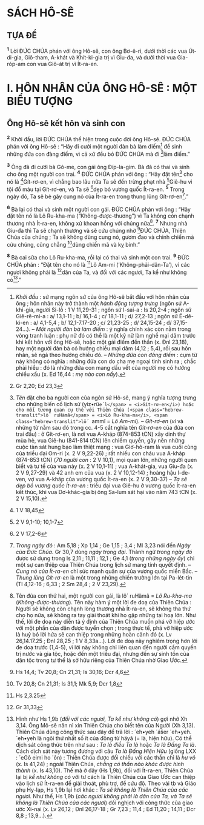 # SÁCH HÔ-SÊ
## TỰA ĐỀ
<sup><b>1</b></sup> Lời ĐỨC CHÚA phán với ông Hô-sê, con ông Bơ-ê-ri, dưới thời các vua Út-di-gia, Giô-tham, A-khát và Khít-ki-gia trị vì Giu-đa, và dưới thời vua Gia-róp-am con vua Giô-át trị vì Ít-ra-en.

# I. HÔN NHÂN CỦA ÔNG HÔ-SÊ : MỘT BIỂU TƯỢNG
## Ông Hô-sê kết hôn và sinh con
<sup><b>2</b></sup> Khởi đầu, lời ĐỨC CHÚA thể hiện trong cuộc đời ông Hô-sê. ĐỨC CHÚA phán với ông Hô-sê : “Hãy đi cưới một người đàn bà làm điếm[^1] để sinh những đứa con đàng điếm, vì cả xứ đều bỏ ĐỨC CHÚA mà đi [^1*]làm điếm.”

<sup><b>3</b></sup> Ông đã đi cưới bà Gô-me, con gái ông Đíp-la-gim. Bà đã có thai và sinh cho ông một người con trai. <sup><b>4</b></sup> ĐỨC CHÚA phán với ông : “Hãy đặt tên[^2] cho nó là [^2*]Gít-rơ-en, vì chẳng bao lâu nữa Ta sẽ đến trừng phạt nhà [^3*]Giê-hu vì tội đổ máu tại Gít-rơ-en, và Ta sẽ [^4*]dẹp bỏ vương quốc Ít-ra-en. <sup><b>5</b></sup> Trong ngày đó, Ta sẽ bẻ gãy cung nỏ của Ít-ra-en trong thung lũng Gít-rơ-en[^3].”

<sup><b>6</b></sup> Bà lại có thai và sinh một người con gái. ĐỨC CHÚA phán với ông : “Hãy đặt tên nó là Lô Ru-kha-ma (“Không-được-thương”) vì Ta không còn chạnh thương nhà Ít-ra-en, không xử khoan hồng với chúng nữa[^4]. <sup><b>7</b></sup> Nhưng nhà Giu-đa thì Ta sẽ chạnh thương và sẽ cứu chúng nhờ [^5*]ĐỨC CHÚA, Thiên Chúa của chúng ; Ta sẽ không dùng cung nỏ, gươm đao và chinh chiến mà cứu chúng, cũng chẳng [^6*]dùng chiến mã và kỵ binh.”

<sup><b>8</b></sup> Bà cai sữa cho Lô Ru-kha-ma, rồi lại có thai và sinh một con trai. <sup><b>9</b></sup> ĐỨC CHÚA phán : “Đặt tên cho nó là [^7*]Lô Am-mi (‘Không-phải-dân-Ta’), vì các ngươi không phải là [^8*]dân của Ta, và đối với các ngươi, Ta kể như không có[^5].”

[^1]: <i>Khởi đầu</i> : sứ mạng ngôn sứ của ông Hô-sê bắt đầu với hôn nhân của ông ; hôn nhân này trở thành một <i>hành động tượng trưng</i> (ngôn sứ A-khi-gia, người Si-lô : 1 V 11,29-31 ; ngôn sứ I-sai-a : Is 20,2-4 ; ngôn sứ Giê-rê-mi-a : a/ 13,1-11 ; b/ 16,1-4 ; c/ 18,1-11 ; d/ 27,2-13 ; ngôn sứ Ê-dê-ki-en : a/ 4,1-5,4 ; b/ 12,1-7.17-20 ; c/ 21,23-25 ; d/ 24,15-24 ; đ/ 37,15-24...). – <i>Một người đàn bà làm điếm</i> : ý nghĩa chính xác còn nằm trong vòng tranh luận : phụ nữ đó có thể là một kỹ nữ làm nghề mại dâm trước khi kết hôn với ông Hô-sê, hoặc một gái điếm đền thần (x. Đnl 23,18), hay một người đàn bà có hướng chiều mại dâm (4,12 ; 5,4), rồi sau hôn nhân, sẽ ngả theo hướng chiều đó. – <i>Những đứa con đàng điếm</i> : cụm từ này không có nghĩa : những đứa con do cha mẹ ngoại tình sinh ra ; chắc phải hiểu : đó là những đứa con mang dấu vết của người mẹ có hướng chiều xấu (x. Ed 16,44 : <i>mẹ nào con nấy</i>).
[^2]: <i>Tên</i> đặt cho ba người con của ngôn sứ Hô-sê, mang ý nghĩa tượng trưng cho những biến cố lịch sử (<span class="hebrew-translit">yiz•rü`e´l</span> = <i>Gít-rơ-en</i>) hoặc cho mối tương quan cụ thể với Thiên Chúa (<span class="hebrew-translit">lö´ ruHämâ</span> = <i>Lô Ru-kha-ma</i>, <span class="hebrew-translit">lö´ `ammî</span> = <i>Lô Am-mi</i>). – <i>Gít-rơ-en</i> (<i>vì</i> và những từ nằm sau đó trong cc. 4-5 cắt nghĩa tên <i>Gít-rơ-en</i> của đứa con trai đầu) : ở Gít-rơ-en, là nơi vua A-kháp (874-853 tCN) xây dinh thự mùa hè, vua Giê-hu (841-814 tCN) lên chiếm quyền, gây nên những cuộc tàn sát hung bạo làm thiệt mạng : vua Giơ-hô-ram là vua cuối cùng của triều đại Om-ri (x. 2 V 9,22-26) ; rất nhiều con cháu vua A-kháp (874-853 tCN) (<i>70 người con</i> : 2 V 10,1), mọi quan lớn, những người quen biết và tư tế của vua này (x. 2 V 10,1-11) ; vua A-khát-gia, vua Giu-đa (x. 2 V 9,27-29) và 42 anh em của vua (x. 2 V 10,12-14) ; hoàng hậu I-de-ven, vợ vua A-kháp của vương quốc Ít-ra-en (x. 2 V 9,30-37) – <i>Ta sẽ dẹp bỏ vương quốc Ít-ra-en</i> : triều đại vua Giê-hu ở vương quốc Ít-ra-en kết thúc, khi vua Dơ-khác-gia bị ông Sa-lum sát hại vào năm 743 tCN (x. 2 V 15,10).
[^3]: <i>Trong ngày đó</i> : Am 5,18 ; Xp 1,14 ; Ge 1,15 ; 3,4 ; Ml 3,23 nói đến <i>Ngày của Đức Chúa</i>. Gr 30,7 dùng <i>ngày trọng đại</i>. Thành ngữ <i>trong ngày đó</i> được sử dụng trong Is 2,11 ; 11,11 ; 12,1 ; Ge 4,1 (<i>trong những ngày ấy</i>) chỉ một sự can thiệp của Thiên Chúa trong lịch sử mang tính quyết định. – <i>Cung nỏ của Ít-ra-en</i> chỉ sức mạnh quân sự của vương quốc miền Bắc. – <i>Thung lũng Gít-rơ-en</i> là một trong những chiến trường lớn tại Pa-lét-tin (Tl 4,12-16 ; 6,33 ; 2 Sm 28,4 ; 2 V 23,29).
[^4]: Tên đứa con thứ hai, một người con gái, là <span class="hebrew-translit">lö´ ruHämâ</span> = <i>Lô Ru-kha-ma</i> (<i>Không-được-thương</i>). Tên này hàm ý một lời đe doạ của Thiên Chúa : Người sẽ không còn chạnh lòng thương nhà Ít-ra-en, sẽ không tha thứ cho họ nữa, sẽ không ra tay giải thoát khi họ gặp những tai hoạ lớn. Như thế, lời đe doạ này diễn tả ý định của Thiên Chúa muốn phá vỡ hiệp ước với một phần của dân được tuyển chọn ; trong thực tế, phá vỡ hiệp ước là huỷ bỏ lời hứa sẽ can thiệp trong những hoàn cảnh đó (x. Lv 26,14.17.25 ; Đnl 28,25 ; 1 V 8,33a...). Lời đe doạ này nghiêm trọng hơn lời đe doạ trước (1,4-5), vì lời này không chỉ liên quan đến người cầm quyền trị nước và gia tộc, hoặc đến một triều đại, nhưng đến sự sinh tồn của dân tộc trong tư thế là sở hữu riêng của Thiên Chúa nhờ Giao Ước.
[^5]: Hình như Hs 1,9b (<i>đối với các ngươi, Ta kể như không có</i>) gợi nhớ Xh 3,14. Ông Mô-sê năn nỉ xin Thiên Chúa cho biết tên của Người (Xh 3,13). Thiên Chúa dùng công thức sau đây để trả lời : <span class="hebrew-translit">´eh•yeh ´ášer ´eh•yeh</span>. <span class="hebrew-translit">´eh•yeh</span> là ngôi thứ nhất số ít của động từ <span class="hebrew-translit">häyâ</span> (= là, hiện hữu). Có thể dịch sát công thức trên như sau : <i>Ta là điều Ta là</i> hoặc <i>Ta là Đấng Ta là</i>. Cách dịch sát này tương đương với câu <i>Ta là Đấng Hiện Hữu</i> (giống LXX : <span class="hebrew-translit">´eGô eimi ho ´ôn</span>) : Thiên Chúa được đối chiếu với các thần chỉ là <i>hư vô</i> (x. Is 41,24) ; ngoài Thiên Chúa, <i>chẳng có thần nào khác được hình thành</i> (x. Is 43,10). Thế mà ở đây (Hs 1,9b), đối với Ít-ra-en, Thiên Chúa lại bị <i>kể như không có</i> với tư cách là Thiên Chúa của Giao Ước can thiệp vào lịch sử Ít-ra-en để giải thoát, phù trợ, để cứu độ. Theo vài tb và Giáo phụ Hy-lạp, Hs 1,9b lại hơi khác : <i>Ta sẽ không là Thiên Chúa của các ngươi</i>. Như thế, Hs 1,9b (<i>các ngươi không phải là dân của Ta, và Ta sẽ không là Thiên Chúa của các ngươi</i>) đối nghịch với công thức của giao ước Xi-nai (x. Lv 26,12 ; Đnl 26,17-18 ; Gr 7,23 ; 11,4 ; Ed 11,20 ; 14,11 ; Dcr 8,8 ; 13,9...).
[^1*]: Gr 2,20; Ed 23,3
[^2*]: 1 V 18,45
[^3*]: 2 V 9,1-10; 10,1-7
[^4*]: 2 V 17,2-6
[^5*]: Hs 14,4; Tv 20,8; Cn 21,31; Is 30,16; Dcr 4,6
[^6*]: Tv 20,8; Cn 21,31; Is 31,1; Mk 5,9; Dcr 1,8
[^7*]: Hs 2,3.25
[^8*]: Gr 31,33
